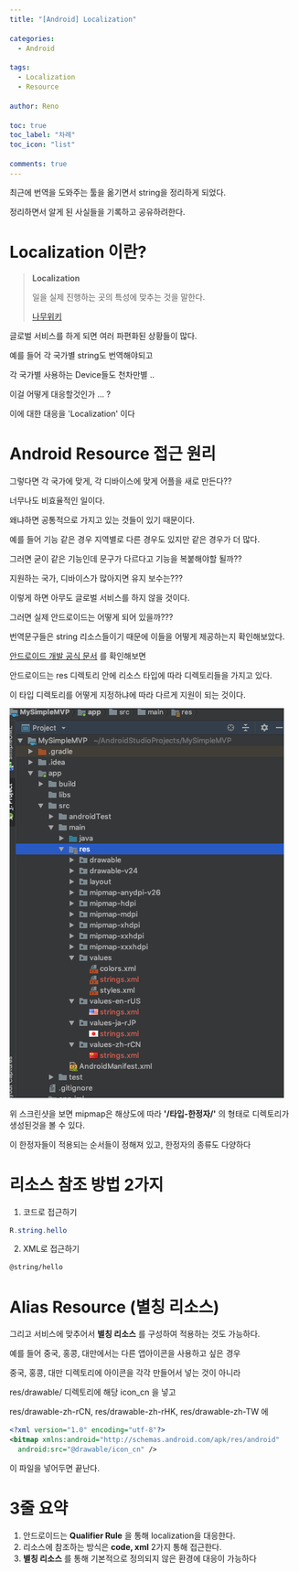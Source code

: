 ```yaml
---
title: "[Android] Localization"

categories:
  - Android

tags:
  - Localization
  - Resource

author: Reno

toc: true
toc_label: "차례"
toc_icon: "list"

comments: true
---
```

최근에 번역을 도와주는 툴을 옮기면서 string을 정리하게 되었다.

정리하면서 알게 된 사실들을 기록하고 공유하려한다.

# **Localization 이란?**


> **Localization**
>
> 일을 실제 진행하는 곳의 특성에 맞추는 것을 말한다.
>
> [나무위키](https://namu.wiki/w/%ED%98%84%EC%A7%80%ED%99%94)

글로벌 서비스를 하게 되면 여러 파편화된 상황들이 많다.

예를 들어 각 국가별 string도 번역해야되고

각 국가별 사용하는 Device들도 천차만별 ..

이걸 어떻게 대응할것인가 ... ?

이에 대한 대응을 'Localization' 이다

# **Android Resource 접근 원리**

그렇다면 각 국가에 맞게, 각 디바이스에 맞게 어플을 새로 만든다??

너무나도 비효율적인 일이다.

왜냐하면 공통적으로 가지고 있는 것들이 있기 때문이다.

예를 들어 기능 같은 경우 지역별로 다른 경우도 있지만 같은 경우가 더 많다.

그러면 굳이 같은 기능인데 문구가 다르다고 기능을 복붙해야할 될까??

지원하는 국가, 디바이스가 많아지면 유지 보수는???

이렇게 하면 아무도 글로벌 서비스를 하지 않을 것이다.

그러면 실제 안드로이드는 어떻게 되어 있을까???

번역문구들은 string 리소스들이기 때문에 이들을 어떻게 제공하는지 확인해보았다.

[안드로이드 개발 공식 문서](https://developer.android.com/guide/topics/resources/providing-resources.html) 를 확인해보면

안드로이드는 res 디렉토리 안에 리소스 타입에 따라 디렉토리들을 가지고 있다.

이 타입 디렉토리를 어떻게 지정하냐에 따라 다르게 지원이 되는 것이다.

![스크린샷](/assets/images/resource_directory.png)

위 스크린샷을 보면 mipmap은 해상도에 따라 **'/타입-한정자/'** 의 형태로 디렉토리가 생성된것을 볼 수 있다.

이 한정자들이 적용되는 순서들이 정해져 있고, 한정자의 종류도 다양하다

# **리소스 참조 방법 2가지**

1. 코드로 접근하기
```java
R.string.hello
```

2. XML로 접근하기
```xml
@string/hello
```

# **Alias Resource (별칭 리소스)**
그리고 서비스에 맞추어서 **별칭 리소스** 를 구성하여 적용하는 것도 가능하다.

예를 들어 중국, 홍콩, 대만에서는 다른 앱아이콘을 사용하고 싶은 경우

중국, 홍콩, 대만 디렉토리에 아이콘을 각각 만들어서 넣는 것이 아니라

res/drawable/ 디렉토리에 해당 icon_cn 을 넣고

res/drawable-zh-rCN, res/drawable-zh-rHK, res/drawable-zh-TW 에

```xml
<?xml version="1.0" encoding="utf-8"?>
<bitmap xmlns:android="http://schemas.android.com/apk/res/android"
  android:src="@drawable/icon_cn" />
```

이 파일을 넣어두면 끝난다.

# **3줄 요약**

1. 안드로이드는 **Qualifier Rule** 을 통해 localization을 대응한다.
2. 리소스에 참조하는 방식은 **code, xml** 2가지 통해 접근한다.
3. **별칭 리소스** 를 통해 기본적으로 정의되지 않은 환경에 대응이 가능하다
